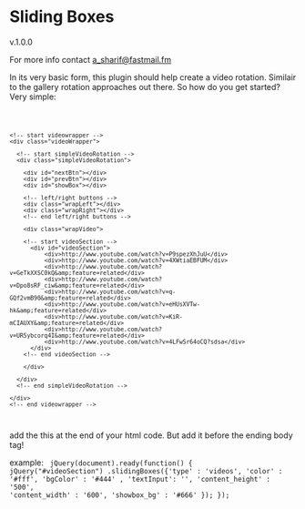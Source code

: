 Sliding Boxes
================================
v.1.0.0 

For more info contact a_sharif@fastmail.fm

In its very basic form, this plugin should help create a video rotation. 
Similair to the gallery rotation approaches out there.
So how do you get started?
Very simple:

<code>

    <!-- start videowrapper -->
    <div class="videoWrapper">
    
      <!-- start simpleVideoRotation -->
      <div class="simpleVideoRotation">
      
        <div id="nextBtn"></div>
        <div id="prevBtn"></div>
        <div id="showBox"></div>
        
        <!-- left/right buttons -->
        <div class="wrapLeft"></div>
        <div class="wrapRight"></div>
        <!-- end left/right buttons -->
        
        <div class="wrapVideo">
        
        <!-- start videoSection -->
          <div id="videoSection">
              <div>http://www.youtube.com/watch?v=P9spezXhJuU</div>
              <div>http://www.youtube.com/watch?v=4XWtiaEBFUM</div>
              <div>http://www.youtube.com/watch?v=GeTkXXSC0kQ&amp;feature=related</div>
              <div>http://www.youtube.com/watch?v=Dpo8sRF_ciw&amp;feature=related</div>
              <div>http://www.youtube.com/watch?v=q-GQf2vmB90&amp;feature=related</div>
              <div>http://www.youtube.com/watch?v=eHUsXVTw-hk&amp;feature=related</div>
              <div>http://www.youtube.com/watch?v=KiR-mCIAUXY&amp;feature=related</div>
              <div>http://www.youtube.com/watch?v=UR5ybcorq4I&amp;feature=related</div>
              <div>http://www.youtube.com/watch?v=4LFwSr64oCQ?sdsa</div>
          </div>
        <!-- end videoSection -->
        
        </div>
        
      </div>
      <!-- end simpleVideoRotation -->
      
    </div>
    <!-- end videowrapper -->
</code>
 
add the this at the end of your html code. But add it before the ending body tag!

example:
<code>
    jQuery(document).ready(function() {
        jQuery("#videoSection")
            .slidingBoxes({'type' : 'videos', 'color' : '#fff', 'bgColor' : '#444' ,
                           'textInput': '', 'content_height' : '500', 'content_width' : '600', 
                           'showbox_bg' : '#666' });
                          });
</code> 
